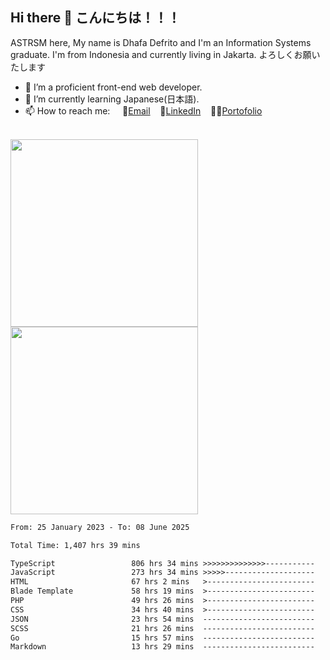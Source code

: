## Hi there 👋 こんにちは！！！
ASTRSM here, My name is Dhafa Defrito and I'm an Information Systems graduate. I'm from Indonesia and currently living in Jakarta. よろしくお願いたします

- 🔭 I’m a proficient front-end web developer.
- 🌱 I’m currently learning Japanese(日本語).
- 📫 How to reach me: &nbsp;&nbsp;&nbsp;&nbsp;📧[Email](ddefrito@gmail.com)&nbsp;&nbsp;&nbsp;&nbsp;💼[LinkedIn](https://www.linkedin.com/in/dhafad)&nbsp;&nbsp;&nbsp;&nbsp;👨‍🎨[Portofolio](https://ddefrito.vercel.app/)

<br>

<div align="left">
  <img src="https://media1.tenor.com/m/F96DSPtSiSgAAAAd/isekaijoucho-kamitsubaki.gif" height="300" />
	<a href="https://last.fm/user/nerumaeni"><img src="https://lastfm-recently-played.vercel.app/api?user=nerumaeni&count=5" height="300" /></a>
</div=

<!--START_SECTION:waka-->

```txt
From: 25 January 2023 - To: 08 June 2025

Total Time: 1,407 hrs 39 mins

TypeScript                 806 hrs 34 mins >>>>>>>>>>>>>>-----------   57.30 %
JavaScript                 273 hrs 34 mins >>>>>--------------------   19.44 %
HTML                       67 hrs 2 mins   >------------------------   04.76 %
Blade Template             58 hrs 19 mins  >------------------------   04.14 %
PHP                        49 hrs 26 mins  >------------------------   03.51 %
CSS                        34 hrs 40 mins  >------------------------   02.46 %
JSON                       23 hrs 54 mins  -------------------------   01.70 %
SCSS                       21 hrs 26 mins  -------------------------   01.52 %
Go                         15 hrs 57 mins  -------------------------   01.13 %
Markdown                   13 hrs 29 mins  -------------------------   00.96 %
```

<!--END_SECTION:waka-->

